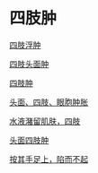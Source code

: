 # 四肢肿[四肢浮肿](https://www.gmzyjc.com/search/result?wd=四肢浮肿)[四肢头面肿](https://www.gmzyjc.com/search/result?wd=四肢头面肿)[四肢肿](https://www.gmzyjc.com/search/result?wd=四肢肿)[头面、四肢、眼胞肿胀](https://www.gmzyjc.com/search/result?wd=头面、四肢、眼胞肿胀)[水液潴留肌肤，四肢](https://www.gmzyjc.com/search/result?wd=水液潴留肌肤，四肢)[头面四肢肿](https://www.gmzyjc.com/search/result?wd=头面四肢肿)[按其手足上，陷而不起](https://www.gmzyjc.com/search/result?wd=按其手足上，陷而不起)